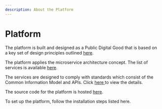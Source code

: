 ```yaml
---
description: About the Platform
---
```


# Platform

The platform is built and designed as a Public Digital Good that is based on a key set of design principles outlined [here](architecture/principles.md).

The platform applies the microservice architecture concept. The list of services is available [here]().

The services are designed to comply with standards which consist of the Common Information Model and APIs. Click [here ](https://docs.ifix.org.in/standards)to view the details.

The source code for the platform is hosted [here](https://github.com/egovernments/iFix).

To set up the platform, follow the installation steps listed here.




